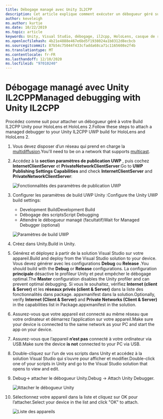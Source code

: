 ```yaml
---
title: Débogage managé avec Unity IL2CPP
description: Cet article explique comment exécuter un débogueur géré sur votre projet UWP IL2CPP Unity.
author: keveleigh
ms.author: kurtie
ms.date: 10/22/2019
ms.topic: article
keywords: Unity, Visual Studio, débogage, il2cpp, HoloLens, casque de réalité mixte, casque Windows Mixed realisation, casque de réalité virtuelle, UWP
ms.openlocfilehash: 4b21e4888e467e6bd5f1938024a1b8312d8ecbcb
ms.sourcegitcommit: 87b54c75044f433cfadda68ca71c1165608e2f4b
ms.translationtype: MT
ms.contentlocale: fr-FR
ms.lasthandoff: 12/10/2020
ms.locfileid: "97010240"
---
```

# <a name="managed-debugging-with-unity-il2cpp"></a><span data-ttu-id="06de1-104">Débogage managé avec Unity IL2CPP</span><span class="sxs-lookup"><span data-stu-id="06de1-104">Managed debugging with Unity IL2CPP</span></span>

<span data-ttu-id="06de1-105">Procédez comme suit pour attacher un débogueur géré à votre Build IL2CPP Unity pour HoloLens et HoloLens 2.</span><span class="sxs-lookup"><span data-stu-id="06de1-105">Follow these steps to attach a managed debugger to your Unity IL2CPP UWP build for HoloLens and HoloLens 2.</span></span>

1. <span data-ttu-id="06de1-106">Vous devez disposer d’un réseau qui prend en charge la [multidiffusion](https://en.wikipedia.org/wiki/Multicast).</span><span class="sxs-lookup"><span data-stu-id="06de1-106">You'll need to be on a network that supports [multicast](https://en.wikipedia.org/wiki/Multicast).</span></span>
2. <span data-ttu-id="06de1-107">Accédez à la **section paramètres de publication UWP** , puis cochez **InternetClientServer** et **PrivateNetworkClientServer**:</span><span class="sxs-lookup"><span data-stu-id="06de1-107">Go to **UWP Publishing Settings Capabilities** and check **InternetClientServer** and **PrivateNetworkClientServer**:</span></span>

    ![Fonctionnalités des paramètres de publication UWP](images/il2cpp-debugging-capabilities.png)

3. <span data-ttu-id="06de1-109">Configurer les paramètres de build UWP Unity :</span><span class="sxs-lookup"><span data-stu-id="06de1-109">Configure the Unity UWP build settings:</span></span>
    - <span data-ttu-id="06de1-110">Development Build</span><span class="sxs-lookup"><span data-stu-id="06de1-110">Development Build</span></span>
    - <span data-ttu-id="06de1-111">Débogage des scripts</span><span class="sxs-lookup"><span data-stu-id="06de1-111">Script Debugging</span></span>
    - <span data-ttu-id="06de1-112">Attendre le débogueur managé (facultatif)</span><span class="sxs-lookup"><span data-stu-id="06de1-112">Wait for Managed Debugger (optional)</span></span>

    ![Paramètres de build UWP](images/il2cpp-debugging-build.png)

4. <span data-ttu-id="06de1-114">Créez dans Unity.</span><span class="sxs-lookup"><span data-stu-id="06de1-114">Build in Unity.</span></span>
5. <span data-ttu-id="06de1-115">Générez et déployez à partir de la solution Visual Studio sur votre appareil.</span><span class="sxs-lookup"><span data-stu-id="06de1-115">Build and deploy from the Visual Studio solution to your device.</span></span> <span data-ttu-id="06de1-116">Vous devez générer avec les configurations **Debug** ou **Release** .</span><span class="sxs-lookup"><span data-stu-id="06de1-116">You should build with the **Debug** or **Release** configurations.</span></span> <span data-ttu-id="06de1-117">La configuration **principale** désactive le profileur Unity et peut empêcher le débogage optimal.</span><span class="sxs-lookup"><span data-stu-id="06de1-117">The **Master** configuration disables the Unity profiler and can prevent optimal debugging.</span></span> <span data-ttu-id="06de1-118">Si vous le souhaitez, vérifiez **Internet (client & Server)** et les **réseaux privés (client & Server)** dans la liste des fonctionnalités dans package. appxmanifest dans la solution.</span><span class="sxs-lookup"><span data-stu-id="06de1-118">Optionally, verify **Internet (Client & Server)** and **Private Networks (Client & Server)** in the capabilities list in Package.appxmanifest in the solution.</span></span>
6. <span data-ttu-id="06de1-119">Assurez-vous que votre appareil est connecté au même réseau que votre ordinateur et démarrez l’application sur votre appareil.</span><span class="sxs-lookup"><span data-stu-id="06de1-119">Make sure your device is connected to the same network as your PC and start the app on your device.</span></span>
7. <span data-ttu-id="06de1-120">Assurez-vous que l’appareil **n’est pas** connecté à votre ordinateur via USB.</span><span class="sxs-lookup"><span data-stu-id="06de1-120">Make sure the device **is not** connected to your PC via USB.</span></span>
8. <span data-ttu-id="06de1-121">Double-cliquez sur l’un de vos scripts dans Unity et accédez à la solution Visual Studio qui s’ouvre pour afficher et modifier.</span><span class="sxs-lookup"><span data-stu-id="06de1-121">Double-click one of your scripts in Unity and go to the Visual Studio solution that opens to view and edit.</span></span>
9. <span data-ttu-id="06de1-122">Debug-> attacher le débogueur Unity.</span><span class="sxs-lookup"><span data-stu-id="06de1-122">Debug -> Attach Unity Debugger.</span></span>

    ![Attacher le débogueur Unity](images/il2cpp-debugging-attach.png)

10. <span data-ttu-id="06de1-124">Sélectionnez votre appareil dans la liste et cliquez sur OK pour l’attacher.</span><span class="sxs-lookup"><span data-stu-id="06de1-124">Select your device in the list and click "OK" to attach.</span></span>

    ![Liste des appareils](images/il2cpp-debugging-machines.png)
